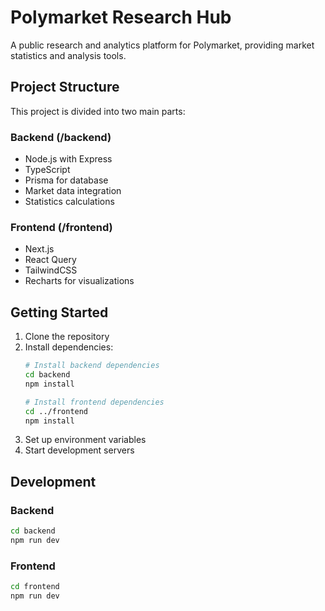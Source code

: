 # Polymarket Research Hub

A public research and analytics platform for Polymarket, providing market statistics and analysis tools.

## Project Structure

This project is divided into two main parts:

### Backend (/backend)
- Node.js with Express
- TypeScript
- Prisma for database
- Market data integration
- Statistics calculations

### Frontend (/frontend)
- Next.js
- React Query
- TailwindCSS
- Recharts for visualizations

## Getting Started

1. Clone the repository
2. Install dependencies:
   ```bash
   # Install backend dependencies
   cd backend
   npm install

   # Install frontend dependencies
   cd ../frontend
   npm install
   ```
3. Set up environment variables
4. Start development servers

## Development

### Backend
```bash
cd backend
npm run dev
```

### Frontend
```bash
cd frontend
npm run dev
```
